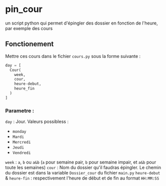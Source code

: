 # pin_cour
un script python qui permet d'épingler des dossier en fonction de l'heure, par exemple des cours 
## Fonctionement

Mettre ces cours dans le fichier `cours.py` sous la forme suivante :

```python
day = [
  Cour(
    week,
    cour,
    heure-debut,
    heure_fin
  )
]
```

### Parametre :

`day` : Jour. Valeurs possibless :
- `monday`
- `Mardi`
- `Mercredi`
- `Jeudi`
- `Vendredi`

`week` : `a`, `b` ou `a&b` (`a` pour semaine pair, `b` pour semaine impair, et `a&b` pour toute les semaines)
`cour` : Nom du dossier qu'il faudras épingler. Le chemin du dossier est dans la variable `Dossier_cour` du fichier `main.py`
`heure-debut` & `heure-fin` : respectivement l'heure de début et de fin au format `HH:MM:SS`
